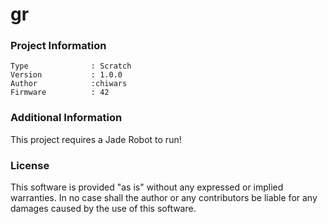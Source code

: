 gr
================



### Project Information
```
Type              : Scratch
Version           : 1.0.0
Author            :chiwars
Firmware          : 42
```

### Additional Information
This project requires a Jade Robot to run!

### License
This software is provided "as is" without any expressed or implied warranties.  In no case shall the author or any contributors be liable for any damages caused by the use of this software.

